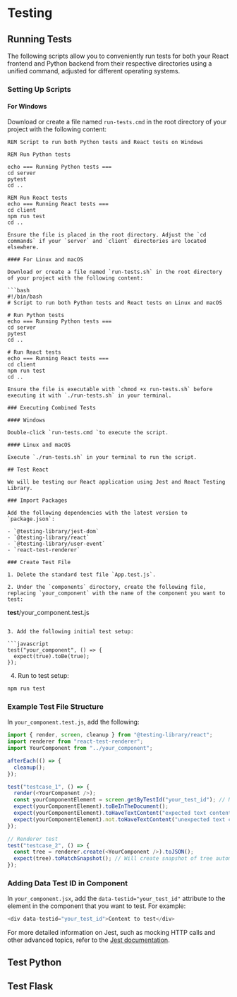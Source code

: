 # Testing

## Running Tests 

The following scripts allow you to conveniently run tests for both your React frontend and Python backend from their respective directories using a unified command, adjusted for different operating systems.

### Setting Up Scripts

#### For Windows

Download or create a file named `run-tests.cmd` in the root directory of your project with the following content:

```batch 
REM Script to run both Python tests and React tests on Windows 

REM Run Python tests 

echo === Running Python tests === 
cd server 
pytest 
cd .. 

REM Run React tests 
echo === Running React tests === 
cd client 
npm run test 
cd ..

Ensure the file is placed in the root directory. Adjust the `cd commands` if your `server` and `client` directories are located elsewhere.

#### For Linux and macOS

Download or create a file named `run-tests.sh` in the root directory of your project with the following content:

```bash
#!/bin/bash
# Script to run both Python tests and React tests on Linux and macOS

# Run Python tests
echo === Running Python tests ===
cd server
pytest
cd ..

# Run React tests
echo === Running React tests ===
cd client
npm run test
cd ..

Ensure the file is executable with `chmod +x run-tests.sh` before executing it with `./run-tests.sh` in your terminal.

### Executing Combined Tests

#### Windows

Double-click `run-tests.cmd `to execute the script.

#### Linux and macOS

Execute `./run-tests.sh` in your terminal to run the script.

## Test React

We will be testing our React application using Jest and React Testing Library.

### Import Packages

Add the following dependencies with the latest version to `package.json`:

- `@testing-library/jest-dom`
- `@testing-library/react`
- `@testing-library/user-event`
- `react-test-renderer`

### Create Test File

1. Delete the standard test file `App.test.js`.

2. Under the `components` directory, create the following file, replacing `your_component` with the name of the component you want to test:

```
__test__/your_component.test.js
```

3. Add the following initial test setup:

```javascript
test("your_component", () => {
  expect(true).toBe(true);
});
```

4. Run to test setup:

```bash
npm run test
```

### Example Test File Structure

In `your_component.test.js`, add the following:

```javascript
import { render, screen, cleanup } from "@testing-library/react";
import renderer from "react-test-renderer";
import YourComponent from "../your_component";

afterEach(() => {
  cleanup();
});

test("testcase_1", () => {
  render(<YourComponent />);
  const yourComponentElement = screen.getByTestId("your_test_id"); // Needs test id in component
  expect(yourComponentElement).toBeInTheDocument();
  expect(yourComponentElement).toHaveTextContent("expected text content"); // Replace with actual expected content
  expect(yourComponentElement).not.toHaveTextContent("unexpected text content"); // Replace with actual unexpected content
});

// Renderer test
test("testcase_2", () => {
  const tree = renderer.create(<YourComponent />).toJSON();
  expect(tree).toMatchSnapshot(); // Will create snapshot of tree automatically; update snapshot file when component changes
});
```

### Adding Data Test ID in Component

In `your_component.jsx`, add the `data-testid="your_test_id"` attribute to the element in the component that you want to test. For example:

```javascript
<div data-testid="your_test_id">Content to test</div>
```

For more detailed information on Jest, such as mocking HTTP calls and other advanced topics, refer to the [Jest documentation](https://jestjs.io/docs/mock-functions#mocking-modules).

## Test Python

## Test Flask

